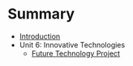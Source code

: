 # Summary

* [Introduction](README.md)
* Unit 6: Innovative Technologies
   * [Future Technology Project](6A1_FutureTechnologyProject.md)

